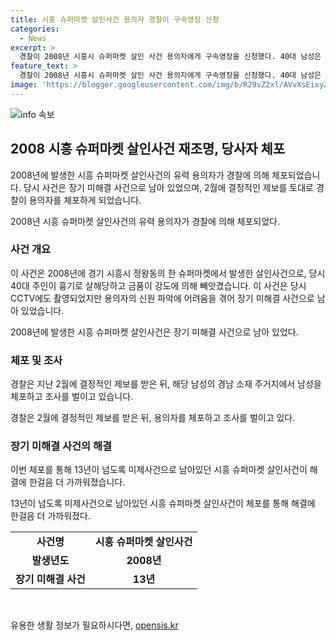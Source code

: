 ```yaml
---
title: 시흥 슈퍼마켓 살인사건 용의자 경찰이 구속영장 신청
categories:
  - News
excerpt: >
  경찰이 2008년 시흥시 슈퍼마켓 살인 사건 용의자에게 구속영장을 신청했다. 40대 남성은 당시 주인을 흉기로 살해하고 금품을 빼앗아 달아난 혐의를 받고 있다. CCTV에 장면이 촬영됐지만 용의자 신원을 파악하는 데 어려움을 겪었던 이 사건은 결정적 제보를 통해 경남에서 용의자를 체포하고 조사 중이다.
feature_text: >
  경찰이 2008년 시흥시 슈퍼마켓 살인 사건 용의자에게 구속영장을 신청했다. 40대 남성은 당시 주인을 흉기로 살해하고 금품을 빼앗아 달아난 혐의를 받고 있다. CCTV에 장면이 촬영됐지만 용의자 신원을 파악하는 데 어려움을 겪었던 이 사건은 결정적 제보를 통해 경남에서 용의자를 체포하고 조사 중이다.
image: 'https://blogger.googleusercontent.com/img/b/R29vZ2xl/AVvXsEixyZcFfHzMRdzZMjFBmAUKJYCLCGyLL1o632UiGVXcaFdKo_bkvkuCioo0uUKlGfBVcT3P84aROyZIXSBEx3Aw5nCQ3pTgDom1WDC4m8eifvWiAmWEEVb4x6G_l8C0QH225ldMjyaFvpxGEBGNO37VmDTDMHGhJPq73UglMfDca1-0aw/s1600/blogspot.png'
---
```


<p><img src="https://blogger.googleusercontent.com/img/b/R29vZ2xl/AVvXsEixyZcFfHzMRdzZMjFBmAUKJYCLCGyLL1o632UiGVXcaFdKo_bkvkuCioo0uUKlGfBVcT3P84aROyZIXSBEx3Aw5nCQ3pTgDom1WDC4m8eifvWiAmWEEVb4x6G_l8C0QH225ldMjyaFvpxGEBGNO37VmDTDMHGhJPq73UglMfDca1-0aw/s1600/blogspot.png" alt="info 속보" /></p>

<h2 data-ke-size="size26">2008 시흥 슈퍼마켓 살인사건 재조명, 당사자 체포</h2>

<p>2008년에 발생한 시흥 슈퍼마켓 살인사건의 유력 용의자가 경찰에 의해 체포되었습니다. 당시 사건은 장기 미해결 사건으로 남아 있었으며, 2월에 결정적인 제보를 토대로 경찰이 용의자를 체포하게 되었습니다.</p>

<p data-ke-size="size16">2008년 시흥 슈퍼마켓 살인사건의 유력 용의자가 경찰에 의해 체포되었다.</p>

<h3>사건 개요</h3>

<p>이 사건은 2008년에 경기 시흥시 정왕동의 한 슈퍼마켓에서 발생한 살인사건으로, 당시 40대 주인이 흉기로 살해당하고 금품이 강도에 의해 빼앗겼습니다. 이 사건은 당시 CCTV에도 촬영되었지만 용의자의 신원 파악에 어려움을 겪어 장기 미해결 사건으로 남아 있었습니다.</p>

<p data-ke-size="size16">2008년에 발생한 시흥 슈퍼마켓 살인사건은 장기 미해결 사건으로 남아 있었다.</p>

<h3>체포 및 조사</h3>

<p>경찰은 지난 2월에 결정적인 제보를 받은 뒤, 해당 남성의 경남 소재 주거지에서 남성을 체포하고 조사를 벌이고 있습니다.</p>

<p data-ke-size="size16">경찰은 2월에 결정적인 제보를 받은 뒤, 용의자를 체포하고 조사를 벌이고 있다.</p>

<h3>장기 미해결 사건의 해결</h3>

<p>이번 체포를 통해 13년이 넘도록 미제사건으로 남아있던 시흥 슈퍼마켓 살인사건이 해결에 한걸음 더 가까워졌습니다.</p>

<p data-ke-size="size16">13년이 넘도록 미제사건으로 남아있던 시흥 슈퍼마켓 살인사건이 체포를 통해 해결에 한걸음 더 가까워졌다.</p>

<table>
<tbody>
<tr>
<td style="text-align: center; height: 17px;"><b>사건명</b></td>
<td style="text-align: center; height: 17px;"><b>시흥 슈퍼마켓 살인사건</b></td>
</tr>
<tr>
<td style="text-align: center; height: 17px;"><b>발생년도</b></td>
<td style="text-align: center; height: 17px;"><b>2008년</b></td>
</tr>
<tr>
<td style="text-align: center; height: 17px;"><b>장기 미해결 사건</b></td>
<td style="text-align: center; height: 17px;"><b>13년</b></td>
</tr>
</tbody>
</table>

<p data-ke-size="size16">&nbsp;</p>
유용한 생활 정보가 필요하시다면, <a href="https://opensis.kr" rel="dofollow">opensis.kr</a>



